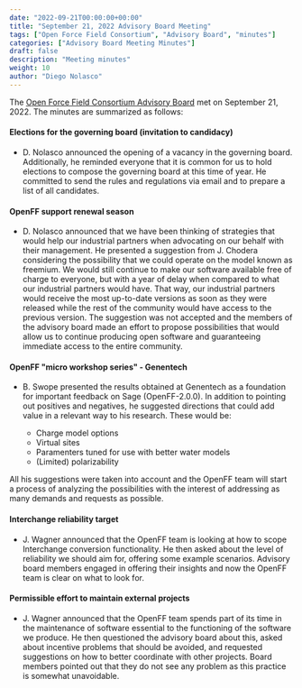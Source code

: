 ```yaml
---
date: "2022-09-21T00:00:00+00:00"
title: "September 21, 2022 Advisory Board Meeting"
tags: ["Open Force Field Consortium", "Advisory Board", "minutes"]
categories: ["Advisory Board Meeting Minutes"]
draft: false
description: "Meeting minutes"
weight: 10
author: "Diego Nolasco"
---
```


The [Open Force Field Consortium Advisory Board](https://openforcefield.org/about/organization/#open-force-field-consortium) met on September 21, 2022.
The minutes are summarized as follows:

#### Elections for the governing board (invitation to candidacy)

* D. Nolasco announced the opening of a vacancy in the governing board. Additionally, he reminded everyone that it is common for us to hold elections to compose the governing board at this time of year. He committed to send the rules and regulations via email and to prepare a list of all candidates.

#### OpenFF support renewal season

* D. Nolasco announced that we have been thinking of strategies that would help our industrial partners when advocating on our behalf with their management. He presented a suggestion from J. Chodera considering the possibility that we could operate on the model known as freemium. We would still continue to make our software available free of charge to everyone, but with a year of delay when compared to what our industrial partners would have. That way, our industrial partners would receive the most up-to-date versions as soon as they were released while the rest of the community would have access to the previous version. The suggestion was not accepted and the members of the advisory board made an effort to propose possibilities that would allow us to continue producing open software and guaranteeing immediate access to the entire community.

#### OpenFF "micro workshop series" - Genentech

* B. Swope presented the results obtained at Genentech as a foundation for important feedback on Sage (OpenFF-2.0.0). In addition to pointing out positives and negatives, he suggested directions that could add value in a relevant way to his research. These would be:

	- Charge model options
	- Virtual sites
	- Paramenters tuned for use with better water models
	- (Limited) polarizability

All his suggestions were taken into account and the OpenFF team will start a process of analyzing the possibilities with the interest of addressing as many demands and requests as possible.

#### Interchange reliability target

* J. Wagner announced that the OpenFF team is looking at how to scope Interchange conversion functionality. He then asked about the level of reliability we should aim for, offering some example scenarios. Advisory board members engaged in offering their insights and now the OpenFF team is clear on what to look for.

#### Permissible effort to maintain external projects

* J. Wagner announced that the OpenFF team spends part of its time in the maintenance of software essential to the functioning of the software we produce. He then questioned the advisory board about this, asked about incentive problems that should be avoided, and requested suggestions on how to better coordinate with other projects. Board members pointed out that they do not see any problem as this practice is somewhat unavoidable.

